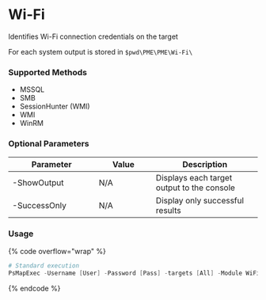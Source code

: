 # Wi-Fi

Identifies Wi-Fi connection credentials on the target

For each system output is stored in `$pwd\PME\PME\Wi-Fi\`

### **Supported Methods**

* MSSQL&#x20;
* SMB&#x20;
* SessionHunter (WMI)
* WMI&#x20;
* WinRM

### Optional Parameters

<table><thead><tr><th width="159">Parameter</th><th width="99.33333333333331">Value</th><th>Description</th></tr></thead><tbody><tr><td>-ShowOutput</td><td>N/A</td><td>Displays each target output to the console</td></tr><tr><td>-SuccessOnly</td><td>N/A</td><td>Display only successful results</td></tr></tbody></table>

### Usage

{% code overflow="wrap" %}
```powershell
# Standard execution
PsMapExec -Username [User] -Password [Pass] -targets [All] -Module WiFi -Method [Method] -ShowOutput
```
{% endcode %}
